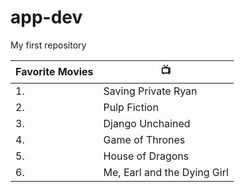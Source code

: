 # app-dev
 My first repository


| Favorite Movies | 📺 |
| ----------- | ----------- |
|1. | Saving Private Ryan |
|2. | Pulp Fiction        |
|3. | Django Unchained    |
|4. | Game of Thrones     |
|5. | House of Dragons    |
|6. | Me, Earl and the Dying Girl | 
